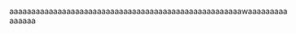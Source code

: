 <!--
 * @Descripttion: 
 * @version: 
 * @Author: sueRimn
 * @Date: 2020-10-19 10:04:20
 * @LastEditors: 郭雯
 * @LastEditTime: 2020-10-19 10:42:02
-->
aaaaaaaaaaaaaaaaaaaaaaaaaaaaaaaaaaaaaaaaaaaaaaaaaaaaawaaaaaaaaaaaaaaa